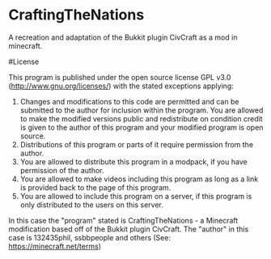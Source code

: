 CraftingTheNations
==================

A recreation and adaptation of the Bukkit plugin CivCraft as a mod in minecraft.

#License

This program is published under the open source license GPL v3.0 (http://www.gnu.org/licenses/) with the stated exceptions applying:
1. Changes and modifications to this code are permitted and can be submitted to the author for inclusion within the program. You are allowed to make the modified versions public and redistribute on condition credit is given to the author of this program and your modified program is open source.
2. Distributions of this program or parts of it require permission from the author.
3. You are allowed to distribute this program in a modpack, if you have permission of the author.
4. You are allowed to make videos including this program as long as a link is provided back to the page of this program.
5. You are allowed to include this program on a server, if this program is only distributed to the users on this server.

In this case the "program" stated is CraftingTheNations - a Minecraft modification based off of the Bukkit plugin CivCraft.
The "author" in this case is 132435phil, ssbbpeople and others (See: https://minecraft.net/terms)
